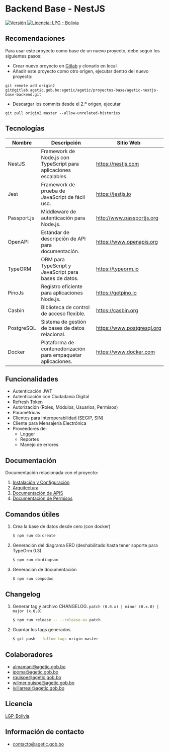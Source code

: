 # Backend Base - NestJS

<p>
  <a href="./">
    <img src="https://img.shields.io/badge/version-v1.9.1-blue" alt="Versión">
  </a>
  <a href="./LICENSE">
      <img src="https://img.shields.io/static/v1?label=license&message=LPG%20-%20Bolivia&color=green" alt="Licencia: LPG - Bolivia" />
  </a>
</p>

## Recomendaciones

Para usar este proyecto como base de un nuevo proyecto, debe seguir los siguientes pasos:

- Crear nuevo proyecto en [Gitlab](https://gitlab.agetic.gob.bo/projects/new) y clonarlo en local
- Añadir este proyecto como otro origen, ejecutar dentro del nuevo proyecto:

```
git remote add origin2 git@gitlab.agetic.gob.bo:agetic/agetic/proyectos-base/agetic-nestjs-base-backend.git
```

- Descargar los commits desde el 2.º origen, ejecutar

```
git pull origin2 master --allow-unrelated-histories
```

## Tecnologías

| Nombre      | Descripción                                                       | Sitio Web                  |
| ----------- | ----------------------------------------------------------------- | -------------------------- |
| NestJS      | Framework de Node.js con TypeScript para aplicaciones escalables. | https://nestjs.com         |
| Jest        | Framework de prueba de JavaScript de fácil uso.                   | https://jestjs.io          |
| Passport.js | Middleware de autenticación para Node.js.                         | http://www.passportjs.org  |
| OpenAPI     | Estándar de descripción de API para documentación.                | https://www.openapis.org   |
| TypeORM     | ORM para TypeScript y JavaScript para bases de datos.             | https://typeorm.io         |
| PinoJs      | Registro eficiente para aplicaciones Node.js.                     | https://getpino.io         |
| Casbin      | Biblioteca de control de acceso flexible.                         | https://casbin.org         |
| PostgreSQL  | Sistema de gestión de bases de datos relacional.                  | https://www.postgresql.org |
| Docker      | Plataforma de contenedorización para empaquetar aplicaciones.     | https://www.docker.com     |

## Funcionalidades

- Autenticación JWT
- Autenticación con Ciudadanía Digital
- Refresh Token
- Autorización (Roles, Módulos, Usuarios, Permisos)
- Paramétricas
- Clientes para Interoperabilidad (SEGIP, SIN)
- Cliente para Mensajería Electrónica
- Proveedores de:
  - Logger
  - Reportes
  - Manejo de errores

## Documentación

Documentación relacionada con el proyecto:

1. [Instalación y Configuración](INSTALL.md)
2. [Arquitectura](/docs/arquitectura.md)
3. [Documentación de APIS](/docs/openapi.yaml)
4. [Documentación de Permisos](/docs/permisos.md)

## Comandos útiles

1. Crea la base de datos desde cero (con docker)

   ```bash
   $ npm run db:create
   ```

2. Generación del diagrama ERD (deshabilitado hasta tener soporte para TypeOrm 0.3)

   [//]: # 'TODO: Actualizar soporte TypeOrm 0.3 para generar diagramas'

   ```bash
   $ npm run db:diagram
   ```

3. Generación de documentación

   ```bash
   $ npm run compodoc
   ```

## Changelog

1. Generar tag y archivo CHANGELOG. `patch (0.0.x) | minor (0.x.0) | major (x.0.0)`

   ```bash
   $ npm run release -- --release-as patch
   ```

2. Guardar los tags generados

   ```bash
   $ git push --follow-tags origin master
   ```

## Colaboradores

- almamani@agetic.gob.bo
- jpoma@agetic.gob.bo
- rquispe@agetic.gob.bo
- wilmer.quispe@agetic.gob.bo
- ivillarreal@agetic.gob.bo

## Licencia

[LGP-Bolivia](LICENSE).

## Información de contacto

- contacto@agetic.gob.bo
